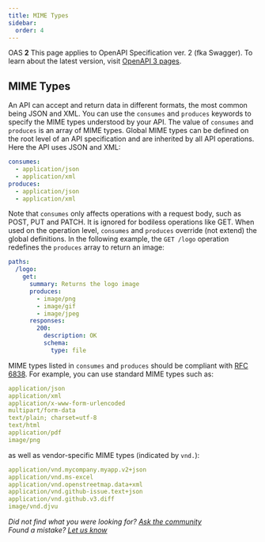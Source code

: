 ```yaml
---
title: MIME Types
sidebar:
  order: 4
---
```


OAS **2** This page applies to OpenAPI Specification ver. 2 (fka Swagger). To learn about the latest version, visit [OpenAPI 3 pages](/specification/media-types).

## MIME Types

An API can accept and return data in different formats, the most common being JSON and XML. You can use the `consumes` and `produces` keywords to specify the MIME types understood by your API. The value of `consumes` and `produces` is an array of MIME types. Global MIME types can be defined on the root level of an API specification and are inherited by all API operations. Here the API uses JSON and XML:

```yaml
consumes:
  - application/json
  - application/xml
produces:
  - application/json
  - application/xml
```

Note that `consumes` only affects operations with a request body, such as POST, PUT and PATCH. It is ignored for bodiless operations like GET. When used on the operation level, `consumes` and `produces` override (not extend) the global definitions. In the following example, the `GET /logo` operation redefines the `produces` array to return an image:

```yaml
paths:
  /logo:
    get:
      summary: Returns the logo image
      produces:
        - image/png
        - image/gif
        - image/jpeg
      responses:
        200:
          description: OK
          schema:
            type: file
```

MIME types listed in `consumes` and `produces` should be compliant with [RFC 6838](https://datatracker.ietf.org/doc/html/rfc6838). For example, you can use standard MIME types such as:

```yaml
application/json
application/xml
application/x-www-form-urlencoded
multipart/form-data
text/plain; charset=utf-8
text/html
application/pdf
image/png
```

as well as vendor-specific MIME types (indicated by `vnd.`):

```yaml
application/vnd.mycompany.myapp.v2+json
application/vnd.ms-excel
application/vnd.openstreetmap.data+xml
application/vnd.github-issue.text+json
application/vnd.github.v3.diff
image/vnd.djvu
```

_Did not find what you were looking for? [Ask the community](https://community.smartbear.com/t5/Swagger-Open-Source-Tools/bd-p/SwaggerOSTools)  
Found a mistake? [Let us know](https://github.com/swagger-api/swagger.io/issues)_
